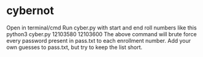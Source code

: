 # cybernot
Open in terminal/cmd
Run cyber.py with start and end roll numbers like this
python3 cyber.py 12103580 12103600
The above command will brute force every password present in pass.txt to each enrollment number.
Add your own guesses to pass.txt, but try to keep the list short.
